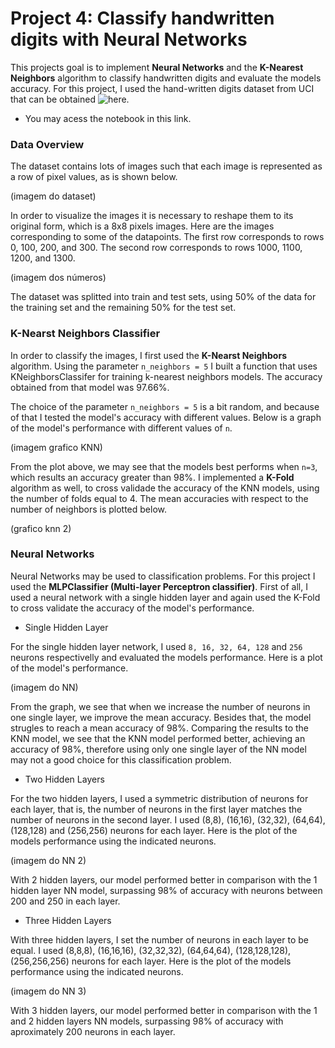 # Project 4: Classify handwritten digits with Neural Networks

This projects goal is to implement **Neural Networks** and the **K-Nearest Neighbors** algorithm to classify handwritten digits and evaluate the models accuracy. For this project, I used the hand-written digits dataset from UCI that can be obtained ![here](http://archive.ics.uci.edu/ml/datasets/Optical+Recognition+of+Handwritten+Digits).

* You may acess the notebook in this link.

### Data Overview

The dataset contains lots of images such that each image is represented as a row of pixel values, as is shown below.

(imagem do dataset)

In order to visualize the images it is necessary to reshape them to its original form, which is a 8x8 pixels images. Here are the images corresponding to some of the datapoints. The first row corresponds to rows 0, 100, 200, and 300. The second row corresponds to rows 1000, 1100, 1200, and 1300.

(imagem dos números)

The dataset was splitted into train and test sets, using 50% of the data for the training set and the remaining 50% for the test set.

### K-Nearst Neighbors Classifier

In order to classify the images, I first used the **K-Nearst Neighbors** algorithm. Using the parameter `n_neighbors = 5` I built a function that uses KNeighborsClassifer for training k-nearest neighbors models. The accuracy obtained from that model was 97.66%.

The choice of the parameter `n_neighbors = 5` is a bit random, and because of that I tested the model's accuracy with different values. Below is a graph of the model's performance with different values of `n`.

(imagem grafico KNN)

From the plot above, we may see that the models best performs when `n=3`, which results an accuracy greater than 98%.
I implemented a **K-Fold** algorithm as well, to cross validade the accuracy of the KNN models, using the number of folds equal to 4. The mean accuracies with respect to the number of neighbors is plotted below.

(grafico knn 2)

### Neural Networks

Neural Networks may be used to classification problems. For this project I used the **MLPClassifier (Multi-layer Perceptron classifier)**. First of all, I used a neural network with a single hidden layer and again used the K-Fold to cross validate the accuracy of the model's performance.

* Single Hidden Layer
 
For the single hidden layer network, I used `8, 16, 32, 64, 128` and `256` neurons respectivelly and evaluated the models performance. Here is a plot of the model's performance.

(imagem do NN)

From the graph, we see that when we increase the number of neurons in one single layer, we improve the mean accuracy. Besides that, the model strugles to reach a mean accuracy of 98%. Comparing the results to the KNN model, we see that the KNN model performed better, achieving an accuracy of 98%, therefore using only one single layer of the NN model may not a good choice for this classification problem.

* Two Hidden Layers

For the two hidden layers, I used a symmetric distribution of neurons for each layer, that is, the number of neurons in the first layer matches the number of neurons in the second layer. I used (8,8), (16,16), (32,32), (64,64), (128,128) and (256,256) neurons for each layer. Here is the plot of the models performance using the indicated neurons.

(imagem do NN 2)

With 2 hidden layers, our model performed better in comparison with the 1 hidden layer NN model, surpassing 98% of accuracy with neurons between 200 and 250 in each layer.

* Three Hidden Layers

With three hidden layers, I set the number of neurons in each layer to be equal. I used (8,8,8), (16,16,16), (32,32,32), (64,64,64), (128,128,128), (256,256,256) neurons for each layer. Here is the plot of the models performance using the indicated neurons.

(imagem do NN 3)

With 3 hidden layers, our model performed better in comparison with the 1 and 2 hidden layers NN models, surpassing 98% of accuracy with aproximately 200 neurons in each layer.
